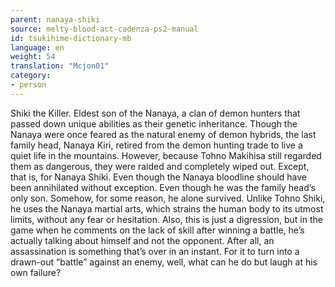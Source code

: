 ```yaml
---
parent: nanaya-shiki
source: melty-blood-act-cadenza-ps2-manual
id: tsukihime-dictionary-mb
language: en
weight: 54
translation: "Mcjon01"
category:
- person
---
```


Shiki the Killer. Eldest son of the Nanaya, a clan of demon hunters that passed down unique abilities as their genetic inheritance.
Though the Nanaya were once feared as the natural enemy of demon hybrids, the last family head, Nanaya Kiri, retired from the demon hunting trade to live a quiet life in the mountains. However, because Tohno Makihisa still regarded them as dangerous, they were raided and completely wiped out.
Except, that is, for Nanaya Shiki. Even though the Nanaya bloodline should have been annihilated without exception. Even though he was the family head’s only son. Somehow, for some reason, he alone survived.
Unlike Tohno Shiki, he uses the Nanaya martial arts, which strains the human body to its utmost limits, without any fear or hesitation.
Also, this is just a digression, but in the game when he comments on the lack of skill after winning a battle, he’s actually talking about himself and not the opponent. After all, an assassination is something that’s over in an instant. For it to turn into a drawn-out “battle” against an enemy, well, what can he do but laugh at his own failure?
